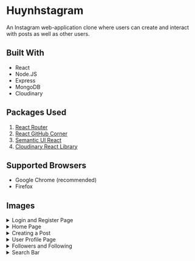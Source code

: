 # Huynhstagram

An Instagram web-application clone where users can create and interact with posts as well as other users.

## Built With

- React
- Node.JS
- Express
- MongoDB
- Cloudinary

## Packages Used

1. [React Router](https://www.npmjs.com/package/react-router)
2. [React GitHub Corner](https://www.npmjs.com/package/react-github-corner)
3. [Semantic UI React](https://react.semantic-ui.com/)
4. [Cloudinary React Library](https://github.com/cloudinary/cloudinary-react)

## Supported Browsers

- Google Chrome (recommended)
- Firefox

## Images

<details>
  <summary>Login and Register Page</summary>
  
  ![Image](images/login.jpg)
  ![Image](images/register.jpg)
</details>

<details>
  <summary>Home Page</summary>

![Image](images/start-page.jpg)

After following a user from the **Suggested Users** section will update the Home feed with new posts.
![Image](images/start-page-follow.jpg)

</details>

<details>
  <summary>Creating a Post</summary>

![Image](images/create-post.jpg)
![Image](images/create-input.jpg)

Updated Home feed with newly created post
![Image](images/updated-home-page.jpg)

</details>

<details>
  <summary>User Profile Page</summary>
  
  ![Image](images/profile-page.jpg)
  
  Edit Biography
  ![Image](images/edit-bio.jpg)
  
  Change Profile Picture
  ![Image](images/new-profile-pic.jpg)
  
  Updated User Profile
  ![Image](images/updated-profile.jpg)
</details>

<details>
  <summary>Followers and Following</summary>

![Image](images/followers.jpg)
![Image](images/following.jpg)

</details>

<details>
  <summary>Search Bar</summary>

![Image](images/search.jpg)
![Image](images/search-result.jpg)

</details>
